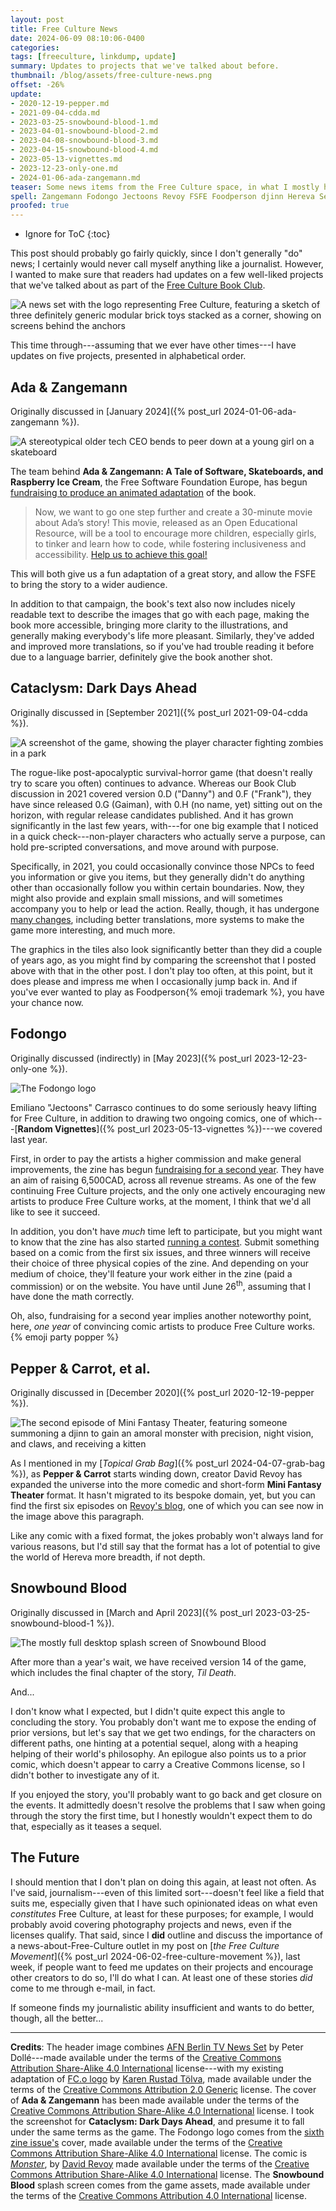 ```yaml
---
layout: post
title: Free Culture News
date: 2024-06-09 08:10:06-0400
categories: 
tags: [freeculture, linkdump, update]
summary: Updates to projects that we've talked about before.
thumbnail: /blog/assets/free-culture-news.png
offset: -26%
update:
- 2020-12-19-pepper.md
- 2021-09-04-cdda.md
- 2023-03-25-snowbound-blood-1.md
- 2023-04-01-snowbound-blood-2.md
- 2023-04-08-snowbound-blood-3.md
- 2023-04-15-snowbound-blood-4.md
- 2023-05-13-vignettes.md
- 2023-12-23-only-one.md
- 2024-01-06-ada-zangemann.md
teaser: Some news items from the Free Culture space, in what I mostly hope doesn't become a regular feature for me to keep up with...
spell: Zangemann Fodongo Jectoons Revoy FSFE Foodperson djinn Hereva Secily Dollé Rustad Tölva
proofed: true
---
```


* Ignore for ToC
{:toc}

This post should probably go fairly quickly, since I don't generally "do" news; I certainly would never call myself anything like a journalist.  However, I wanted to make sure that readers had updates on a few well-liked projects that we've talked about as part of the [Free Culture Book Club](/blog/tag/bookclub).

![A news set with the logo representing Free Culture, featuring a sketch of three definitely generic modular brick toys stacked as a corner, showing on screens behind the anchors](/blog/assets/free-culture-news.png "I may have put more work into this than warranted, and still did a mediocre job on the screen edges...")

This time through---assuming that we ever have other times---I have updates on five projects, presented in alphabetical order.

## Ada & Zangemann

Originally discussed in [January 2024]({% post_url 2024-01-06-ada-zangemann %}).

![A stereotypical older tech CEO bends to peer down at a young girl on a skateboard](/blog/assets/ada-a00.png "I'll say it again:  If your back does that, go see a doctor, instead of using it to menace children")

The team behind **Ada & Zangemann: A Tale of Software, Skateboards, and Raspberry Ice Cream**, the Free Software Foundation Europe, has begun [fundraising to produce an animated adaptation](https://fsfe.org/news/2024/news-20240515-01.en.html) of the book.

 > Now, we want to go one step further and create a 30-minute movie about Ada’s story! This movie, released as an Open Educational Resource, will be a tool to encourage more children, especially girls, to tinker and learn how to code, while fostering inclusiveness and accessibility. [Help us to achieve this goal!](https://fsfe.org/donate/donate.en.html)

This will both give us a fun adaptation of a great story, and allow the FSFE to bring the story to a wider audience.

In addition to that campaign, the book's text also now includes nicely readable text to describe the images that go with each page, making the book more accessible, bringing more clarity to the illustrations, and generally making everybody's life more pleasant.  Similarly, they've added and improved more translations, so if you've had trouble reading it before due to a language barrier, definitely give the book another shot.

## Cataclysm:  Dark Days Ahead

Originally discussed in [September 2021]({% post_url 2021-09-04-cdda %}).

![A screenshot of the game, showing the player character fighting zombies in a park](/blog/assets/cdda-0.h.png "Same cheating as in my original post on the game, so that I don't need to worry about the actual hazards in exploring")

The rogue-like post-apocalyptic survival-horror game (that doesn't really try to scare you often) continues to advance.  Whereas our Book Club discussion in 2021 covered version 0.D ("Danny") and 0.F ("Frank"), they have since released 0.G (Gaiman), with 0.H (no name, yet) sitting out on the horizon, with regular release candidates published.  And it has grown significantly in the last few years, with---for one big example that I noticed in a quick check---non-player characters who actually serve a purpose, can hold pre-scripted conversations, and move around with purpose.

Specifically, in 2021, you could occasionally convince those NPCs to feed you information or give you items, but they generally didn't do anything other than occasionally follow you within certain boundaries.  Now, they might also provide and explain small missions, and will sometimes accompany you to help or lead the action.  Really, though, it has undergone [many changes](https://cataclysmdda.org/releases/), including better translations, more systems to make the game more interesting, and much more.

The graphics in the tiles also look significantly better than they did a couple of years ago, as you might find by comparing the screenshot that I posted above with that in the other post.  I don't play too often, at this point, but it does please and impress me when I occasionally jump back in.  And if you've ever wanted to play as Foodperson{% emoji trademark %}, you have your chance now.

## Fodongo

Originally discussed (indirectly) in [May 2023]({% post_url 2023-12-23-only-one %}).

![The Fodongo logo](/blog/assets/Fodongo-title.png "If it differs at all between issues, this particular version comes from the sixth.")

Emiliano "Jectoons" Carrasco continues to do some seriously heavy lifting for Free Culture, in addition to drawing two ongoing comics, one of which---[**Random Vignettes**]({% post_url 2023-05-13-vignettes %})---we covered last year.

First, in order to pay the artists a higher commission and make general improvements, the zine has begun [fundraising for a second year](https://fodongo.jectoons.net/2024/04/10/issue-4-is-now-on-the-internet-archive-and-fundraising-for-year-2/).  They have an aim of raising 6,500CAD, across all revenue streams.  As one of the few continuing Free Culture projects, and the only one actively encouraging new artists to produce Free Culture works, at the moment, I think that we'd all like to see it succeed.

In addition, you don't have *much* time left to participate, but you might want to know that the zine has also started [running a contest](https://fodongo.jectoons.net/2024/05/27/physical-zines-giveaway-derivative-works/).  Submit something based on a comic from the first six issues, and three winners will receive their choice of three physical copies of the zine.  And depending on your medium of choice, they'll feature your work either in the zine (paid a commission) or on the website.  You have until June 26<sup>th</sup>, assuming that I have done the math correctly.

Oh, also, fundraising for a second year implies another noteworthy point, here, *one year* of convincing comic artists to produce Free Culture works. {% emoji party popper %}

## Pepper & Carrot, et al.

Originally discussed in [December 2020]({% post_url 2020-12-19-pepper %}).

![The second episode of Mini Fantasy Theater, featuring someone summoning a djinn to gain an amoral monster with precision, night vision, and claws, and receiving a kitten](/blog/assets/2024-04-26-monster.png "I always felt like cats had a strong moral sense, personally, but most of it ties to getting attention...")

As I mentioned in my [*Topical Grab Bag*]({% post_url 2024-04-07-grab-bag %}), as **Pepper & Carrot** starts winding down, creator David Revoy has expanded the universe into the more comedic and short-form **Mini Fantasy Theater** format.  It hasn't migrated to its bespoke domain, yet, but you can find the first six episodes on [Revoy's blog](https://www.davidrevoy.com/), one of which you can see now in the image above this paragraph.

Like any comic with a fixed format, the jokes probably won't always land for various reasons, but I'd still say that the format has a lot of potential to give the world of Hereva more breadth, if not depth.

## Snowbound Blood

Originally discussed in [March and April 2023]({% post_url 2023-03-25-snowbound-blood-1 %}).

![The mostly full desktop splash screen of Snowbound Blood](/blog/assets/sb-main-menu-v12.png "Secily has had a lot to do...")

After more than a year's wait, we have received version 14 of the game, which includes the final chapter of the story, *Til Death*.

And...

I don't know what I expected, but I didn't quite expect this angle to concluding the story.  You probably don't want me to expose the ending of prior versions, but let's say that we get two endings, for the characters on different paths, one hinting at a potential sequel, along with a heaping helping of their world's philosophy.  An epilogue also points us to a prior comic, which doesn't appear to carry a Creative Commons license, so I didn't bother to investigate any of it.

If you enjoyed the story, you'll probably want to go back and get closure on the events.  It admittedly doesn't resolve the problems that I saw when going through the story the first time, but I honestly wouldn't expect them to do that, especially as it teases a sequel.

## The Future

I should mention that I don't plan on doing this again, at least not often.  As I've said, journalism---even of this limited sort---doesn't feel like a field that suits me, especially given that I have such opinionated ideas on what even *constitutes* Free Culture, at least for these purposes; for example, I would probably avoid covering photography projects and news, even if the licenses qualify.  That said, since I **did** outline and discuss the importance of a news-about-Free-Culture outlet in my post on [*the Free Culture Movement*]({% post_url 2024-06-02-free-culture-movement %}), last week, if people want to feed me updates on their projects and encourage other creators to do so, I'll do what I can.  At least one of these stories *did* come to me through e-mail, in fact.

If someone finds my journalistic ability insufficient and wants to do better, though, all the better...

* * *

**Credits**:  The header image combines [AFN Berlin TV News Set](https://commons.wikimedia.org/w/index.php?curid=48561756) by Peter Dollé---made available under the terms of the [Creative Commons Attribution Share-Alike 4.0 International](https://creativecommons.org/licenses/by-sa/4.0/deed.en) license---with my existing adaptation of [FC.o logo](https://www.flickr.com/photos/mllerustad/117878252/in/set-72057594090576065/) by [Karen Rustad Tölva](https://www.flickr.com/photos/mllerustad/), made available under the terms of the [Creative Commons Attribution 2.0 Generic](https://creativecommons.org/licenses/by/2.0/) license.  The cover of **Ada & Zangemann** has been made available under the terms of the [Creative Commons Attribution Share-Alike 4.0 International](https://creativecommons.org/licenses/by-sa/4.0/) license.  I took the screenshot for **Cataclysm:  Dark Days Ahead**, and presume it to fall under the same terms as the game.  The Fodongo logo comes from the [sixth zine issue's](https://fodongo.jectoons.net/2024/04/22/issue-6-out-now/) cover, made available under the terms of the [Creative Commons Attribution Share-Alike 4.0 International](https://creativecommons.org/licenses/by-sa/4.0/) license.  The comic is [*Monster*](https://www.davidrevoy.com/article1025/monster), by [David Revoy](https://www.davidrevoy.com/) made available under the terms of the [Creative Commons Attribution Share-Alike 4.0 International](https://creativecommons.org/licenses/by-sa/4.0/) license.  The **Snowbound Blood** splash screen comes from the game assets, made available under the terms of the [Creative Commons Attribution 4.0 International](https://creativecommons.org/licenses/by/4.0/) license.
